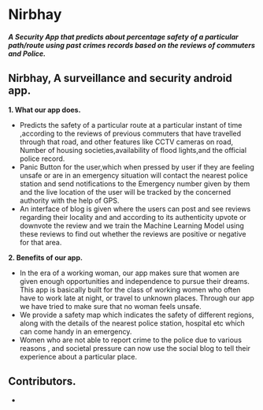 # Nirbhay
##### A Security App that predicts about percentage safety of a particular path/route using past crimes records based on the reviews of commuters and Police.  


## Nirbhay, A surveillance and security android app.

**1.  What our app does.**
  - Predicts the safety of a particular route at a particular instant of time ,according to the reviews of previous commuters that have travelled through that road, and other features like CCTV cameras on road, Number of housing societies,availability of flood lights,and the official police record.
  - Panic Button for the user,which when pressed by user if they are feeling unsafe or are in an emergency situation will contact the nearest police station and send notifications to the Emergency number given by them and the live location of the user will be tracked by the concerned authority with the help of GPS.
  - An interface of blog is given where the users can post and see reviews regarding their locality and and according to its authenticity upvote or downvote the review and we train the Machine Learning Model using these reviews to find out whether the reviews are positive or negative for that area.
  
**2. Benefits of our app.**
  - In the era of a working woman, our app makes sure that women are given enough opportunities and independence to pursue their dreams. This app is basically built for the class of working women who often have to work late at night, or travel to unknown places. Through our app we have tried to make sure that no woman feels unsafe.
  - We provide a safety map which indicates the safety of different regions, along with the details of the nearest police station, hospital etc which can come handy in an emergency.
  - Women who are not able to report crime to the police due to various reasons , and societal pressure can now use the social blog to tell their experience about a particular place.

## Contributors.
  -